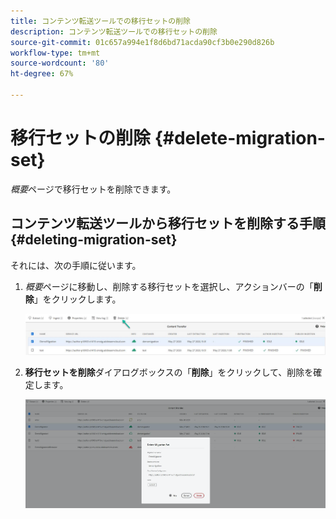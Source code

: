 ```yaml
---
title: コンテンツ転送ツールでの移行セットの削除
description: コンテンツ転送ツールでの移行セットの削除
source-git-commit: 01c657a994e1f8d6bd71acda90cf3b0e290d826b
workflow-type: tm+mt
source-wordcount: '80'
ht-degree: 67%

---
```



# 移行セットの削除 {#delete-migration-set}

*概要*ページで移行セットを削除できます。


## コンテンツ転送ツールから移行セットを削除する手順 {#deleting-migration-set}

それには、次の手順に従います。

1. *概要*&#x200B;ページに移動し、削除する移行セットを選択し、アクションバーの「**削除**」をクリックします。

   ![画像](/help/move-to-cloud-service/content-transfer-tool/assets/delete-1.png)

1. **移行セットを削除**&#x200B;ダイアログボックスの「**削除**」をクリックして、削除を確定します。

   ![画像](/help/move-to-cloud-service/content-transfer-tool/assets/delete-3.png)
